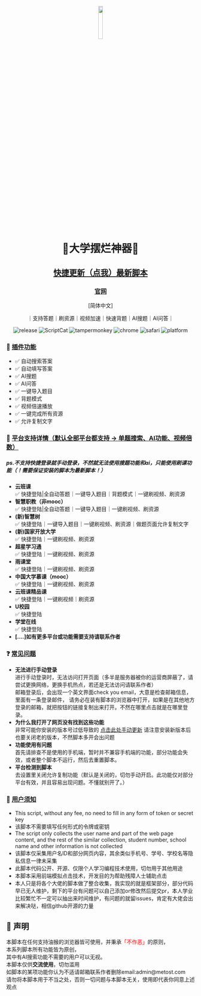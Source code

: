 <p align="center">
  <img width="15%" src="https://i.jpg.dog/8a4f4bd4c5ea7b1eff20a2978885f2b1.jpeg">
</p>

<h1 align="center">🌈大学摆烂神器🌛</h1>
<h2 align="center"><a href="http://metodt.com/json/update.user.js">快捷更新（点我）最新脚本</a></h2>
<h3 align="center"><a href="http://metodt.com/">官网</a></h3>
<p align="center">
    [简体中文]
</p>
<p align="center">
    ｜支持答题｜刷资源｜视频加速｜快速背题｜AI搜题｜AI问答｜
</p>
<p align="center">
    <img src="https://img.shields.io/badge/dynamic/json?color=informational&amp;prefix=v&amp;label=release&amp;query=%24.data.script.version&amp;url=https%3A%2F%2Fscriptcat.org%2Fapi%2Fv1%2Fscripts%2F72" alt="release">
    <img src="https://img.shields.io/badge/dynamic/json?color=informational&amp;label=ScriptCat&amp;query=%24.data.today_install&amp;url=https%3A%2F%2Fscriptcat.org%2Fapi%2Fv1%2Fscripts%2F72" alt="ScriptCat">
    <img src="https://img.shields.io/badge/tamperMonkey-v4.8-brightgreen.svg" alt="tampermonkey">
    <img src="https://img.shields.io/badge/chrome%20x64-v76.0-brightgreen.svg" alt="chrome">
    <img src="https://img.shields.io/badge/safari%20-v12.0-brightgreen.svg" alt="safari">
    <img src="https://img.shields.io/badge/platform-Windows%20%7C%20Mac%20%7C%20Android-blue.svg" alt="platform">
</p>
<h3>🔧 <a href="" rel="nofollow">插件功能</a></h3>
<ul>
    <li>✅ 自动搜索答案</li>
    <li>✅ 自动填写答案</li>
    <li>✅ AI搜题</li>
    <li>✅ AI问答</li>
    <li>✅ 一键导入题目</li>
    <li>✅ 背题模式</li>
    <li>✅ 视频倍速播放</li>
    <li>✅ 一键完成所有资源</li>
    <li>✅ 允许复制文字</li>
</ul>
<h3>🦄️ <a href="" rel="nofollow">平台支持详情（默认全部平台都支持 -> 单题搜索、AI功能、视频倍数）</a></h3>
<h5>
    ps.不支持快捷登录就手动登录，不然就无法使用搜题功能和ai，只能使用刷课功能（！需要保证安装的脚本为最新脚本！）
</h5>
<ul>
    <li><b>云班课</b></br>✅ 快捷登陆|全自动答题｜一键导入题目｜背题模式｜一键刷视频、刷资源</li>
    <li><b>智慧职教（非mooc）</b></br>✅ 快捷登陆|全自动答题｜一键导入题目｜一键刷视频、刷资源</li>
    <li><b>(新)智慧树</b></br>✅ 快捷登陆｜一键导入题目｜一键刷视频、刷资源｜做题页面允许复制文字</li>
    <li><b>(新)国家开放大学</b></br>✅ 快捷登陆｜一键刷视频、刷资源</li>
    <li><b>超星学习通</b></br>✅ 快捷登陆｜一键刷视频、刷资源</li>
    <li><b>雨课堂</b></br>✅ 快捷登陆｜一键刷视频、刷资源</li>
    <li><b>中国大学慕课（mooc）</b></br>✅ 快捷登陆｜一键刷视频、刷资源</li>
    <li><b>云班课精品课</b></br>✅ 快捷登陆｜一键刷视频｜刷资源</li>
    <li><b>U校园</b></br>✅ 快捷登陆</li>
    <li><b>学堂在线</b></br>✅ 快捷登陆</li>
    <li><b>[....]如有更多平台或功能需要支持请联系作者</b></li>
</ul>

<h3>❓ <a href="" rel="nofollow">常见问题</a></h3>
<ul>
    <li>
        <b>无法进行手动登录</b>
        </br>
        进行手动登录时，无法访问打开页面（多半是服务器被你的运营商屏蔽了，请尝试更换网络，更换手机热点，若还是无法访问请联系作者）
        </br>
        邮箱登录后，会出现一个英文界面check you email，大意是检查邮箱信息，里面有一条登录邮件， 请务必在装有脚本的浏览器中打开，如果是在其他地方登录的邮箱，就把按钮的链接复制出来打开。不然在哪里点击就是在哪里登录。
    </li>
    <li>
        <b>为什么我打开了网页没有找到这些功能</b>
        </br>
        非常可能你安装的版本号过低导致的
        <a href="https://d.metost.com/uploads/js/update.user.js">点击此处手动更新</a>
        请注意安装新版本后也要关闭老的版本，不然脚本多开会出问题
    </li>
    <li>
        <b>功能使用有问题</b>
        </br>
        首先请排查不是使用的手机端，暂时并不兼容手机端的功能，部分功能会失效，或者整个脚本不运行，然后去重置脚本。
    </li>
    <li>
        <b>平台检测到脚本</b>
        </br>
        去设置里关闭允许复制功能（默认是关闭的，切勿手动开启。此功能仅对部分平台有效，并且容易出现问题。不懂就别开了。）
    </li>

</ul>

<h3>📃 <a href="" rel="nofollow">用户须知</a></h3>
<ul>
<li>This script, without any fee, no need to fill in any form of token or secret key</li>
<li>该脚本不需要填写任何形式的令牌或密钥</li>
<li>The script only collects the user name and part of the web page content, and the rest of the similar collection, student number, school name and other information is not collected</li>
<li>该脚本仅采集用户名ID和部分网页内容，其余类似手机号、学号、学校名等隐私信息一律未采集</li>
<li>此脚本代码公开、开源、仅限个人学习编程技术使用，切勿用于其他用途</li>
<li>本脚本采用前端模拟点击技术，开发目的为帮助残障人士辅助点击</li>
<li>本人只是将各个大佬的脚本做了整合收集，我实现的就是框架部分，部分代码早已无人维护，剩下的平台有问题可以自己添加or修改然后提交pr，本人学业比较繁忙不一定可以抽出来时间维护，有问题的就留issues，肯定有大佬会出来解决哒，相信github开源的力量</li>
</ul>
<h2>🔔 声明</h2>
<p>本脚本在任何支持油猴的浏览器皆可使用，并秉承<span style="color:red;">「不作恶」</span>的原则，<br>
本系列脚本所有功能皆为原创，<br>
其中有AI搜索功能不需要的用户可以无视。<br>
本脚本仅供<b>交流使用</b>，切勿滥用<br>
如脚本的某项功能你认为不适请邮箱联系作者删除email:admin@metost.com<br>
请勿将本脚本用于不当之处，否则一切问题与本脚本无关，使用即代表你同意上述观点<br>
</p>

